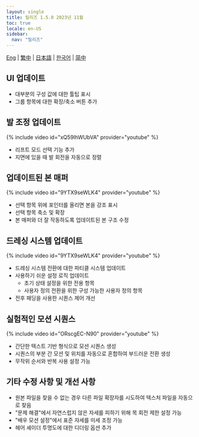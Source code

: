 ```yaml
---
layout: single
title: 릴리즈 1.5.0 2023년 11월
toc: true
locale: en-US
sidebar:
  nav: "릴리즈"
---
```

[Eng](/dancexr/releases/1.5.0) | [繁中](/tw/dancexr/releases/1.5.0) | [日本語](/jp/dancexr/releases/1.5.0) | [한국어](/kr/dancexr/releases/1.5.0) | [简中](/zh/dancexr/releases/1.5.0)

## UI 업데이트
* 대부분의 구성 값에 대한 툴팁 표시
* 그룹 항목에 대한 확장/축소 버튼 추가

## 발 조정 업데이트
{% include video id="xQ59IhWUbVA" provider="youtube" %}
* 리프트 모드 선택 기능 추가
* 지면에 있을 때 발 회전을 자동으로 정렬

## 업데이트된 본 매퍼
{% include video id="9YTX9seWLK4" provider="youtube" %}
* 선택 항목 위에 포인터를 올리면 본을 강조 표시
* 선택 항목 축소 및 확장
* 본 매퍼와 더 잘 작동하도록 업데이트된 본 구조 수정

## 드레싱 시스템 업데이트
{% include video id="9YTX9seWLK4" provider="youtube" %}
* 드레싱 시스템 전환에 대한 파티클 시스템 업데이트
* 사용하기 쉬운 설정 로직 업데이트
    * 초기 상태 설정을 위한 전용 항목
    * 사용자 정의 전환을 위한 구성 가능한 사용자 정의 항목
* 전후 패딩을 사용한 시퀀스 제어 개선

## 실험적인 모션 시퀀스
{% include video id="ORscgEC-N90" provider="youtube" %}
* 간단한 텍스트 기반 형식으로 모션 시퀀스 생성
* 시퀀스의 부분 간 모션 및 위치를 자동으로 혼합하여 부드러운 전환 생성
* 무작위 순서와 반복 사용 설정 가능

## 기타 수정 사항 및 개선 사항
* 원본 파일을 찾을 수 없는 경우 다른 파일 확장자를 시도하여 텍스처 파일을 자동으로 찾음
* "문제 해결"에서 자연스럽지 않은 자세를 피하기 위해 목 회전 제한 설정 가능
* "배우 모션 설정"에서 표준 자세를 미세 조정 가능
* 헤어 셰이더 투명도에 대한 디더링 옵션 추가